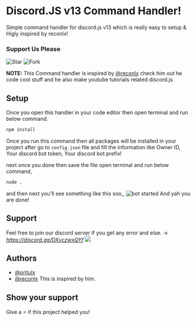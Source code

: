 
# Discord.JS v13 Command Handler!
Simple command handler for discord.js v13 which is really easy to setup & Higly inspired by reconlx!
<br>
### Support Us Please
![Star](https://i.imgur.com/FR2CpVQ.png)
![Fork](https://i.imgur.com/tVOUWa9.png)
<br>

**NOTE:** This Command handler is inspired by [@reconlx](https://github.com/reconlx) check him out he code cool stuff and he also make youtube tutorials related discord.js

## Setup 

Once you open this handler in your code editor then open terminal and run below command.

```bash
npm install
````

Once you run this command then all packages will be installed in your project after go to `config.json` file
and fill the information like Owner ID, Your discord bot token, Your discord bot prefix!

next once you done then save the file open terminal and run below command,

```bash
node .
```

and then next you'll see something like this soo,,
![bot started](https://i.imgur.com/2L30wUi.png)
And yah you are done!
  
## Support

Feel free to join our discord server if you get any error and else. -> *https://discord.gg/DXyczwxQYf*
<a href="https://www.discord.io/prituhq">
<img src="https://i.imgur.com/x4jN0XM.png">
</a>

  
## Authors

- [@pritulx](https://www.github.com/pritulx)
- [@reconlx](https://github.com/reconlx) This is inspired by him.

## Show your support

Give a ⭐️ if this project helped you!
  
